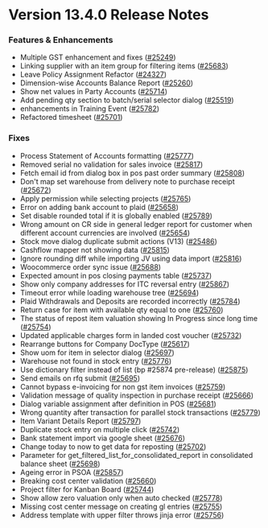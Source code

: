 # Version 13.4.0 Release Notes

### Features & Enhancements

- Multiple GST enhancement and fixes ([#25249](https://github.com/frappe/beasm/pull/25249))
- Linking supplier with an item group for filtering items ([#25683](https://github.com/frappe/beasm/pull/25683))
- Leave Policy Assignment Refactor ([#24327](https://github.com/frappe/beasm/pull/24327))
- Dimension-wise Accounts Balance Report ([#25260](https://github.com/frappe/beasm/pull/25260))
- Show net values in Party Accounts ([#25714](https://github.com/frappe/beasm/pull/25714))
- Add pending qty section to batch/serial selector dialog ([#25519](https://github.com/frappe/beasm/pull/25519))
- enhancements in Training Event ([#25782](https://github.com/frappe/beasm/pull/25782))
- Refactored timesheet ([#25701](https://github.com/frappe/beasm/pull/25701))

### Fixes

- Process Statement of Accounts formatting ([#25777](https://github.com/frappe/beasm/pull/25777))
- Removed serial no validation for sales invoice ([#25817](https://github.com/frappe/beasm/pull/25817))
- Fetch email id from dialog box in pos past order summary ([#25808](https://github.com/frappe/beasm/pull/25808))
- Don't map set warehouse from delivery note to purchase receipt ([#25672](https://github.com/frappe/beasm/pull/25672))
- Apply permission while selecting projects ([#25765](https://github.com/frappe/beasm/pull/25765))
- Error on adding bank account to plaid ([#25658](https://github.com/frappe/beasm/pull/25658))
- Set disable rounded total if it is globally enabled ([#25789](https://github.com/frappe/beasm/pull/25789))
- Wrong amount on CR side in general ledger report for customer when different account currencies are involved ([#25654](https://github.com/frappe/beasm/pull/25654))
- Stock move dialog duplicate submit actions (V13) ([#25486](https://github.com/frappe/beasm/pull/25486))
- Cashflow mapper not showing data ([#25815](https://github.com/frappe/beasm/pull/25815))
- Ignore rounding diff while importing JV using data import ([#25816](https://github.com/frappe/beasm/pull/25816))
- Woocommerce order sync issue ([#25688](https://github.com/frappe/beasm/pull/25688))
- Expected amount in pos closing payments table ([#25737](https://github.com/frappe/beasm/pull/25737))
- Show only company addresses for ITC reversal entry ([#25867](https://github.com/frappe/beasm/pull/25867))
- Timeout error while loading warehouse tree ([#25694](https://github.com/frappe/beasm/pull/25694))
- Plaid Withdrawals and Deposits are recorded incorrectly ([#25784](https://github.com/frappe/beasm/pull/25784))
- Return case for item with available qty equal to one ([#25760](https://github.com/frappe/beasm/pull/25760))
- The status of repost item valuation showing In Progress since long time ([#25754](https://github.com/frappe/beasm/pull/25754))
- Updated applicable charges form in landed cost voucher ([#25732](https://github.com/frappe/beasm/pull/25732))
- Rearrange buttons for Company DocType ([#25617](https://github.com/frappe/beasm/pull/25617))
- Show uom for item in selector dialog ([#25697](https://github.com/frappe/beasm/pull/25697))
- Warehouse not found in stock entry ([#25776](https://github.com/frappe/beasm/pull/25776))
- Use dictionary filter instead of list (bp #25874 pre-release) ([#25875](https://github.com/frappe/beasm/pull/25875))
- Send emails on rfq submit ([#25695](https://github.com/frappe/beasm/pull/25695))
- Cannot bypass e-invoicing for non gst item invoices ([#25759](https://github.com/frappe/beasm/pull/25759))
- Validation message of quality inspection in purchase receipt ([#25666](https://github.com/frappe/beasm/pull/25666))
- Dialog variable assignment after definition in POS ([#25681](https://github.com/frappe/beasm/pull/25681))
- Wrong quantity after transaction for parallel stock transactions ([#25779](https://github.com/frappe/beasm/pull/25779))
- Item Variant Details Report ([#25797](https://github.com/frappe/beasm/pull/25797))
- Duplicate stock entry on multiple click ([#25742](https://github.com/frappe/beasm/pull/25742))
- Bank statement import via google sheet ([#25676](https://github.com/frappe/beasm/pull/25676))
- Change today to now to get data for reposting ([#25702](https://github.com/frappe/beasm/pull/25702))
- Parameter for get_filtered_list_for_consolidated_report in consolidated balance sheet ([#25698](https://github.com/frappe/beasm/pull/25698))
- Ageing error in PSOA ([#25857](https://github.com/frappe/beasm/pull/25857))
- Breaking cost center validation ([#25660](https://github.com/frappe/beasm/pull/25660))
- Project filter for Kanban Board ([#25744](https://github.com/frappe/beasm/pull/25744))
- Show allow zero valuation only when auto checked ([#25778](https://github.com/frappe/beasm/pull/25778))
- Missing cost center message on creating gl entries ([#25755](https://github.com/frappe/beasm/pull/25755))
- Address template with upper filter throws jinja error ([#25756](https://github.com/frappe/beasm/pull/25756))

